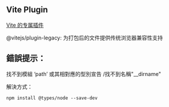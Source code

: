 ## Vite Plugin

[Vite 的专属插件](https://github.com/vitejs/awesome-vite#plugins)

@vitejs/plugin-legacy: 为打包后的文件提供传统浏览器兼容性支持

## 錯誤提示：

找不到模組 ‘path’ 或其相對應的型別宣告 /找不到名稱"__dirname"

解決方式：
```
npm install @types/node --save-dev
```

